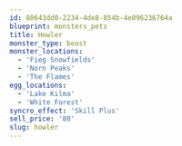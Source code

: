 ```yaml
---
id: 80643dd0-2234-4de8-854b-4e096236764a
blueprint: monsters_pets
title: Howler
monster_type: beast
monster_locations:
  - 'Fieg Snowfields'
  - 'Norn Peaks'
  - 'The Flames'
egg_locations:
  - 'Lake Kilma'
  - 'White Forest'
syncro_effect: 'Skill Plus'
sell_price: '80'
slug: howler
---
```

